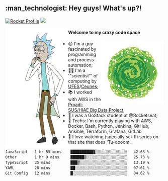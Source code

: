 
<h2> :man_technologist: Hey guys! What's up?!</h2>
                                                                         
[![Rocket Profile](https://img.shields.io/static/v1?label=Rocketseat&message=Profile&colorA=purple&color=black&logo=Rocket&logoColor=white)](https://app.rocketseat.com.br/me/elyabe)
<a href="https://www.linkedin.com/in/elyabe/"><img src="https://img.shields.io/badge/LinkedIn-informational?logo=linkedin"/></a>

<img align='left' src="https://raw.githubusercontent.com/Elyabe/Elyabe/master/images/rick-dancing.gif" width='200'>

                       
#### Welcome to my crazy code space 
<img align='right' src="https://raw.githubusercontent.com/Elyabe/elyabe/master/images/portal-3.gif" width='200'>

- :heart_eyes: I'm a guy fascinated by programming and process automation; 
- :office_worker: I'm a '"scientist"' of computing by [UFES](http://ufes.br)/[Ceunes](http://ceunes.ufes.br);
- :books: I worked with AWS in the [Proadi-SUS/HIAE Big Data Project](https://www.einstein.br/responsabilidade-social/atuacao-com-o-ministerio-da-saude/proadi-sus);
- :rocket: I was a GoStack student at @Rocketseat;
- :green_heart: Techs: I'm currently playing with AWS, Docker, Bash, Python, Jenkins, GitHub, Ansible, Terraform, Grafana, GitLab
- :movie_camera: I love watching (specially sci-fi) series on that site that does 'Tu-dooom'.

<!--START_SECTION:waka-->

```txt
JavaScript   1 hr 55 mins    ██████████▓░░░░░░░░░░░░░░   42.63 %
Other        1 hr 9 mins     ██████▒░░░░░░░░░░░░░░░░░░   25.73 %
TypeScript   35 mins         ███▒░░░░░░░░░░░░░░░░░░░░░   13.19 %
YAML         20 mins         ██░░░░░░░░░░░░░░░░░░░░░░░   07.61 %
Git Config   12 mins         █░░░░░░░░░░░░░░░░░░░░░░░░   04.62 %
```

<!--END_SECTION:waka-->
